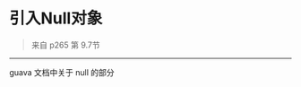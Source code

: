 [category]: reading
[keywords]: 重构
[source]: --
[date]: 2014-10-25

# 引入Null对象
> 来自 p265 第 9.7节

---

guava 文档中关于 null 的部分
